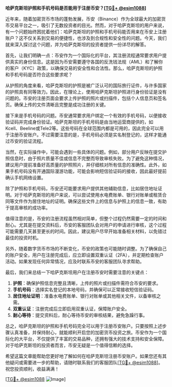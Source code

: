 **哈萨克斯坦护照和手机号码是否能用于注册币安？[[TG💪+ @esim1088](https://t.me/s/esim1088)]**

近年来，随着加密货币市场的蓬勃发展，币安（Binance）作为全球最大的加密货币交易平台之一，吸引了无数投资者的目光。然而，对于哈萨克斯坦的用户来说，有一个问题始终困扰着他们：哈萨克斯坦的护照和手机号码能否用来在币安上注册账户？这不仅关系到交易的便捷性，也涉及到合规性和安全性的问题。今天，我们就来深入探讨这个问题，并为哈萨克斯坦的投资者提供一份详尽的解答。

首先，让我们明确一点：币安作为一个国际化的平台，其注册流程通常要求用户提供真实的身份信息。这是因为币安需要遵守各国的反洗钱法规（AML）和了解你的客户（KYC）政策，以确保交易的安全性和合法性。那么，哈萨克斯坦的护照和手机号码是否符合这些要求呢？

从护照的角度来看，哈萨克斯坦的护照是被广泛认可的国际旅行证件，与许多国家的护照具有同等效力。因此，在理论上，使用哈萨克斯坦护照进行身份验证是没有问题的。币安的注册页面会要求上传护照的照片或扫描件，包括个人信息页和签名页。确保上传的文件清晰且完整是成功注册的关键。

接下来是手机号码的问题。币安通常要求用户绑定一个有效的手机号码，以便接收验证码并完成身份验证。哈萨克斯坦的手机号码是由当地运营商提供的，如Kcell、Beeline或Tele2等。这些号码在全球范围内都是可用的，因此完全可以用于注册币安账户。不过需要注意的是，手机号码必须是实名制登记的，这样才能通过币安的验证流程。

当然，在实际操作中，可能会遇到一些具体的问题。例如，部分用户反映在提交护照信息时，由于照片质量不佳或信息不完整而导致审核失败。为了避免这种情况，建议用户提前准备好高质量的护照照片，并仔细核对所有信息的准确性。此外，如果手机号码没有开通国际漫游功能，可能会影响短信验证码的接收，因此最好提前确认手机网络设置。

除了护照和手机号码，币安还可能要求用户提供其他辅助信息，比如居住地址证明。对于哈萨克斯坦的用户来说，可以尝试使用水电费账单、银行对账单或租赁合同等文件作为居住地址的证明。确保这些文件上的信息与护照上的信息一致，有助于提高审核的成功率。

值得注意的是，币安的注册流程虽然相对简单，但整个过程仍然需要一定的时间和耐心。尤其是在提交资料后，币安的客服团队会对用户的申请进行审核，这个过程可能需要几天甚至更长的时间。因此，建议用户尽早开始准备相关材料，以免错过最佳的投资时机。

另外，随着数字货币市场的不断变化，币安的政策也可能随时调整。为了确保自己的账户安全，用户在注册完成后，应立即设置双重认证（2FA），并定期检查账户活动。如果发现任何异常情况，应及时联系币安的客服团队寻求帮助。

最后，我们来总结一下哈萨克斯坦用户在注册币安时需要注意的关键点：

1. **护照**：确保护照信息完整且清晰，上传的照片或扫描件需符合币安的要求。
2. **手机号码**：选择实名登记的本地号码，并确保可以正常接收短信验证码。
3. **居住地址证明**：准备水电费账单、银行对账单或其他相关文件，以备审核之需。
4. **双重认证**：注册完成后立即启用双重认证，保障账户安全。
5. **耐心等待**：提交资料后，耐心等待币安的审核结果，避免急躁行事。

总之，哈萨克斯坦的护照和手机号码完全可以用于注册币安账户。只要按照上述步骤认真准备，并保持耐心，就能顺利开启您的加密货币投资之旅。币安作为一个国际化的大平台，不仅提供了丰富的交易品种，还拥有强大的技术支持和安全保障。对于哈萨克斯坦的投资者而言，币安无疑是一个值得信赖的选择。

希望这篇文章能帮助您更好地了解如何在哈萨克斯坦注册币安账户。如果您还有其他疑问或需要进一步的帮助，请随时联系我们的客服团队[[TG💪+ @esim1088](https://t.me/s/esim1088)]。祝您投资顺利，收益满满！

[[TG💪+ @esim1088](https://t.me/s/esim1088) ![Image](https://i.postimg.cc/4NQfJmqS/Snipaste-2025-05-13-00-14-12.png)]